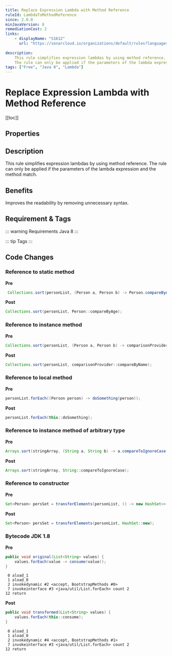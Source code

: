 ```yaml
---
title: Replace Expression Lambda with Method Reference
ruleId: LambdaToMethodReference
since: 2.0.0
minJavaVersion: 8
remediationCost: 2
links:
    - displayName: "S1612"
      url: "https://sonarcloud.io/organizations/default/rules?languages=java&open=java%3AS1612&q=S1612"
    
description:
    This rule simplifies expression lambdas by using method reference.
    The rule can only be applied if the parameters of the lambda expression and the method match.
tags: ["Free", "Java 8", "Lambda"]
---
```


# Replace Expression Lambda with Method Reference

[[toc]]

## Properties

<RuleProperties />


## Description

This rule simplifies expression lambdas by using method reference.
The rule can only be applied if the parameters of the lambda expression and the method match.

## Benefits

Improves the readability by removing unnecessary syntax.

## Requirement & Tags

::: warning Requirements
Java 8
:::

::: tip Tags
<TagLinks />
:::

## Code Changes

### Reference to static method

__Pre__
```java
 Collections.sort(personList, (Person a, Person b) -> Person.compareByAge(a, b));
```

__Post__
```java
Collections.sort(personList, Person::compareByAge);
```

### Reference to instance method

__Pre__
```java
Collections.sort(personList, (Person a, Person b) -> comparisonProvider.compareByName(a, b));
```

__Post__
```java
Collections.sort(personList, comparisonProvider::compareByName);
```

### Reference to local method

__Pre__
```java
personList.forEach((Person person) -> doSomething(person));
```

__Post__
```java
personList.forEach(this::doSomething);
```

### Reference to instance method of arbitrary type

__Pre__
```java
Arrays.sort(stringArray, (String a, String b) -> a.compareToIgnoreCase(b));
```

__Post__
```java
Arrays.sort(stringArray, String::compareToIgnoreCase);
```

### Reference to constructor

__Pre__
```java
Set<Person> persSet = transferElements(personList, () -> new HashSet<>());
```

__Post__
```java
Set<Person> persSet = transferElements(personList, HashSet::new);
```

### Bytecode JDK 1.8 

__Pre__
```java
public void original(List<String> values) {
    values.forEach(value -> consume(value));
}
```

```
 0 aload_1
 1 aload_0
 2 invokedynamic #2 <accept, BootstrapMethods #0>
 7 invokeinterface #3 <java/util/List.forEach> count 2
12 return
```

__Post__
```java
public void transformed(List<String> values) {
    values.forEach(this::consume);
}
```

```
 0 aload_1
 1 aload_0
 2 invokedynamic #4 <accept, BootstrapMethods #1>
 7 invokeinterface #3 <java/util/List.forEach> count 2
12 return
```

<VersionNotice />

